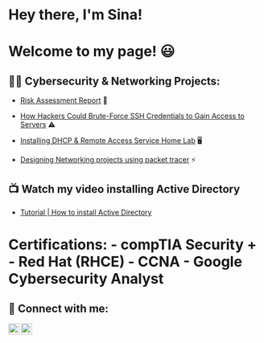 <h1>Hey there, I'm Sina!
<h1>Welcome to my page! 😃

<h2>👨‍💻 Cybersecurity & Networking Projects:</h2>

   - [Risk Assessment Report](https://github.com/sinaighani21/RiskAssessmentReport) 📄

   - [How Hackers Could Brute-Force SSH Credentials to Gain Access to Servers](https://github.com/sinaighani21/BruteForceSSHCredentials) ⚠️

   - [Installing DHCP & Remote Access Service Home Lab](https://github.com/sinaighani21/DHCP-ab) 🖥️

   - [Designing Networking projects using packet tracer](https://github.com/sinaighani21/NetworkTopologyDesigns) ⚡




<h2>📺 Watch my video installing Active Directory</h2>

- [Tutorial | How to install Active Directory](https://youtu.be/9nUwH4WPf5M)


<h1>Certifications:
- compTIA Security +
- Red Hat (RHCE)
- CCNA
- Google Cybersecurity Analyst



<h2> 🤳 Connect with me:</h2>

[<img align="left" alt="SinaIghani | LinkedIn" width="22px" src="https://cdn.jsdelivr.net/npm/simple-icons@v3/icons/linkedin.svg" />][linkedin]
[<img align="left" alt="SinaIghani | Instagram" width="22px" src="https://cdn.jsdelivr.net/npm/simple-icons@v3/icons/instagram.svg" />][instagram]

[instagram]: https://www.instagram.com/sinaaaig/
[linkedin]: https://www.linkedin.com/in/sina-ighani/


